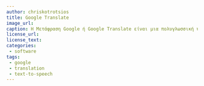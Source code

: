 ```yaml
---
author: chriskotrotsios	
title: Google Translate
image_url: 
caption: Η Μετάφραση Google ή Google Translate είναι μια πολυγλωσσική υπηρεσία που παρέχεται από την Google Inc για να μεταφράσει γραπτό κείμενο από μια γλώσσα σε μια άλλη. Υποστηρίζει 103 γλώσσες.
license_url: 
license_text: 
categories:
 - software
tags:
 - google
 - translation
 - text-to-speech
---
```

